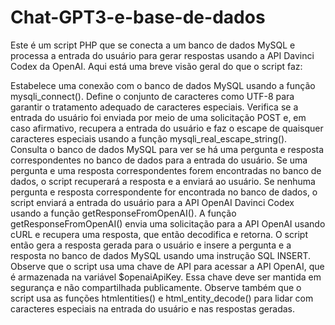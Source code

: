 # Chat-GPT3-e-base-de-dados



Este é um script PHP que se conecta a um banco de dados MySQL e processa a entrada do usuário para gerar respostas usando a API Davinci Codex da OpenAI. Aqui está uma breve visão geral do que o script faz:

Estabelece uma conexão com o banco de dados MySQL usando a função mysqli_connect().
Define o conjunto de caracteres como UTF-8 para garantir o tratamento adequado de caracteres especiais.
Verifica se a entrada do usuário foi enviada por meio de uma solicitação POST e, em caso afirmativo, recupera a entrada do usuário e faz o escape de quaisquer caracteres especiais usando a função mysqli_real_escape_string().
Consulta o banco de dados MySQL para ver se há uma pergunta e resposta correspondentes no banco de dados para a entrada do usuário.
Se uma pergunta e uma resposta correspondentes forem encontradas no banco de dados, o script recuperará a resposta e a enviará ao usuário.
Se nenhuma pergunta e resposta correspondente for encontrada no banco de dados, o script enviará a entrada do usuário para a API OpenAI Davinci Codex usando a função getResponseFromOpenAI().
A função getResponseFromOpenAI() envia uma solicitação para a API OpenAI usando cURL e recupera uma resposta, que então decodifica e retorna.
O script então gera a resposta gerada para o usuário e insere a pergunta e a resposta no banco de dados MySQL usando uma instrução SQL INSERT.
Observe que o script usa uma chave de API para acessar a API OpenAI, que é armazenada na variável $openaiApiKey. Essa chave deve ser mantida em segurança e não compartilhada publicamente. Observe também que o script usa as funções htmlentities() e html_entity_decode() para lidar com caracteres especiais na entrada do usuário e nas respostas geradas.
